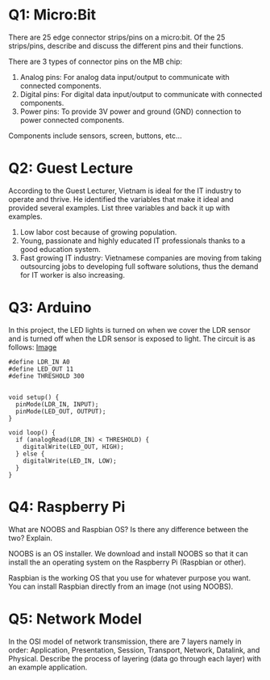 # Q1: Micro:Bit
There are 25 edge connector strips/pins on a micro:bit. Of the 25 strips/pins, describe and discuss the different pins and their functions.

There are 3 types of connector pins on the MB chip:
1. Analog pins: For analog data input/output to communicate with connected components.
2. Digital pins: For digital data input/output to communicate with connected components.
3. Power pins: To provide 3V power and ground (GND) connection to power connected components.

Components include sensors, screen, buttons, etc...


# Q2: Guest Lecture
According to the Guest Lecturer, Vietnam is ideal for the IT industry to operate and thrive. He identified the variables that make it ideal and provided several examples. List three variables and back it up with examples.

1. Low labor cost because of growing population.
2. Young, passionate and highly educated IT professionals thanks to a good education system.
3. Fast growing IT industry: Vietnamese companies are moving from taking outsourcing jobs to developing full software solutions, thus the demand for IT worker is also increasing.


# Q3: Arduino
In this project, the LED lights is turned on when we cover the LDR sensor and is turned off when the LDR sensor is exposed to light. The circuit is as follows: [Image](https://rmit.instructure.com/courses/104889/files/26979464/preview)


```
#define LDR_IN A0
#define LED_OUT 11
#define THRESHOLD 300


void setup() {
  pinMode(LDR_IN, INPUT);
  pinMode(LED_OUT, OUTPUT);
}

void loop() {
  if (analogRead(LDR_IN) < THRESHOLD) {
    digitalWrite(LED_OUT, HIGH);
  } else {
    digitalWrite(LED_IN, LOW);
  }
}
```


# Q4: Raspberry Pi
What are NOOBS and Raspbian OS? Is there any difference between the two? Explain.

NOOBS is an OS installer. We download and install NOOBS so that it can install the an operating system on the Raspberry Pi (Raspbian or other).

Raspbian is the working OS that you use for whatever purpose you want. You can install Raspbian directly from an image (not using NOOBS).


# Q5: Network Model
In the OSI model of network transmission, there are 7 layers namely in order: Application, Presentation, Session, Transport, Network, Datalink, and Physical. Describe the process of layering (data go through each layer) with an example application.
